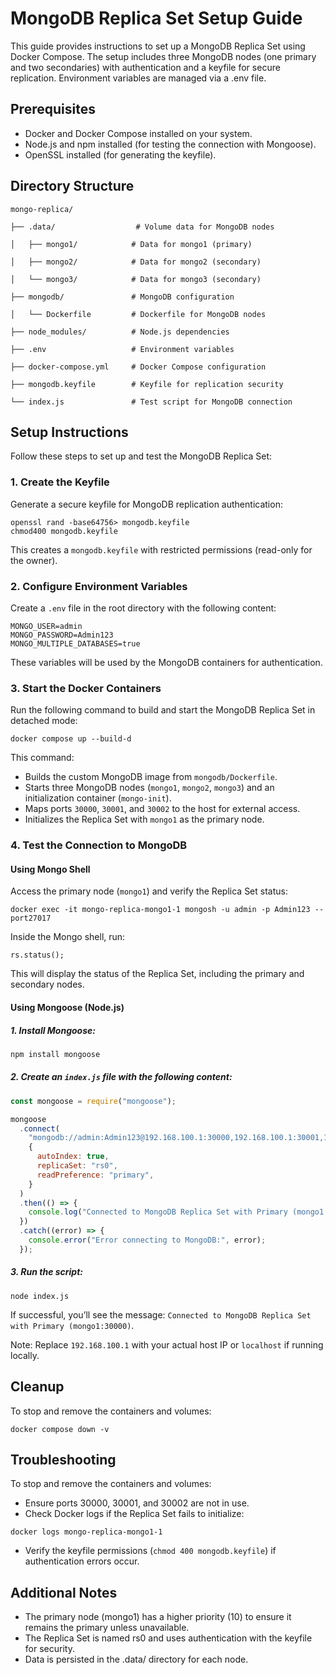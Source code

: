 # MongoDB Replica Set Setup Guide

This guide provides instructions to set up a MongoDB Replica Set using Docker Compose. The setup includes three MongoDB nodes (one primary and two secondaries) with authentication and a keyfile for secure replication. Environment variables are managed via a .env file.

## Prerequisites

- Docker and Docker Compose installed on your system.
- Node.js and npm installed (for testing the connection with Mongoose).
- OpenSSL installed (for generating the keyfile).

## Directory Structure

```
mongo-replica/

├── .data/                  # Volume data for MongoDB nodes

│   ├── mongo1/            # Data for mongo1 (primary)

│   ├── mongo2/            # Data for mongo2 (secondary)

│   └── mongo3/            # Data for mongo3 (secondary)

├── mongodb/               # MongoDB configuration

│   └── Dockerfile         # Dockerfile for MongoDB nodes

├── node_modules/          # Node.js dependencies

├── .env                   # Environment variables

├── docker-compose.yml     # Docker Compose configuration

├── mongodb.keyfile        # Keyfile for replication security

└── index.js               # Test script for MongoDB connection
```

## Setup Instructions

Follow these steps to set up and test the MongoDB Replica Set:

### 1. Create the Keyfile

Generate a secure keyfile for MongoDB replication authentication:

```shell
openssl rand -base64756> mongodb.keyfile
chmod400 mongodb.keyfile
```

This creates a `mongodb.keyfile` with restricted permissions (read-only for the owner).

### 2. Configure Environment Variables

Create a `.env` file in the root directory with the following content:

```
MONGO_USER=admin
MONGO_PASSWORD=Admin123
MONGO_MULTIPLE_DATABASES=true
```

These variables will be used by the MongoDB containers for authentication.

### 3. Start the Docker Containers

Run the following command to build and start the MongoDB Replica Set in detached mode:

```shell
docker compose up --build-d
```

This command:

- Builds the custom MongoDB image from `mongodb/Dockerfile`.
- Starts three MongoDB nodes (`mongo1`, `mongo2`, `mongo3`) and an initialization container (`mongo-init`).
- Maps ports `30000`, `30001`, and `30002` to the host for external access.
- Initializes the Replica Set with `mongo1` as the primary node.

### 4. Test the Connection to MongoDB

#### Using Mongo Shell

Access the primary node (`mongo1`) and verify the Replica Set status:

```shell
docker exec -it mongo-replica-mongo1-1 mongosh -u admin -p Admin123 --port27017
```

Inside the Mongo shell, run:

```
rs.status();
```

This will display the status of the Replica Set, including the primary and secondary nodes.

#### Using Mongoose (Node.js)

##### 1. Install Mongoose:

```bash
npm install mongoose
```

##### 2. Create an `index.js` file with the following content:

```javascript
const mongoose = require("mongoose");

mongoose
  .connect(
    "mongodb://admin:Admin123@192.168.100.1:30000,192.168.100.1:30001,192.168.100.1:30002/?replicaSet=rs0&authSource=admin",
    {
      autoIndex: true,
      replicaSet: "rs0",
      readPreference: "primary",
    }
  )
  .then(() => {
    console.log("Connected to MongoDB Replica Set with Primary (mongo1:30000)");
  })
  .catch((error) => {
    console.error("Error connecting to MongoDB:", error);
  });
```

##### 3. Run the script:

```shell
node index.js
```

If successful, you’ll see the message: `Connected to MongoDB Replica Set with Primary (mongo1:30000)`.

Note: Replace `192.168.100.1` with your actual host IP or `localhost` if running locally.

## Cleanup

To stop and remove the containers and volumes:

```shell
docker compose down -v
```

## Troubleshooting

To stop and remove the containers and volumes:

- Ensure ports 30000, 30001, and 30002 are not in use.
- Check Docker logs if the Replica Set fails to initialize:

```shell
docker logs mongo-replica-mongo1-1
```

- Verify the keyfile permissions (`chmod 400 mongodb.keyfile`) if authentication errors occur.

## Additional Notes

- The primary node (mongo1) has a higher priority (10) to ensure it remains the primary unless unavailable.
- The Replica Set is named rs0 and uses authentication with the keyfile for security.
- Data is persisted in the .data/ directory for each node.
